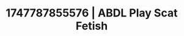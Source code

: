 ---
categories:
- Sensory play
- Virtual reality
- Ethereal kink
- Authentic sex
- Voyeur fantasy
image: /assets/images/1747787855576.jpg
layout: post
seo:
  description: Featured content with exclusive Scat Fetish, ABDL Play. HD images available.
  keywords: Scat Fetish, ABDL Play
  og_image: /assets/images/1747787855576.jpg
  schema_type: VisualArtwork
tags:
- ABDL Play
- '#1747787855576'
- Scat Fetish
title: 1747787855576 | ABDL Play Scat Fetish
---